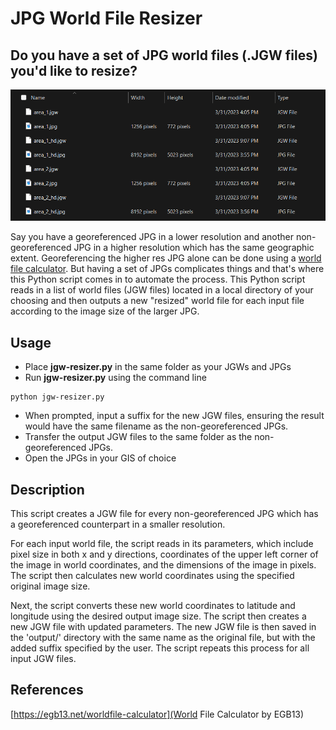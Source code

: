 # JPG World File Resizer

## Do you have a set of JPG world files (.JGW files) you'd like to resize?
![JGW Resizer](image.png)

Say you have a georeferenced JPG in a lower resolution and another non-georeferenced JPG in a higher resolution which has the same geographic extent. Georeferencing the higher res JPG alone can be done using a [world file calculator](https://egb13.net/worldfile-calculator). But having a set of JPGs complicates things and that's where this Python script comes in to automate the process. This Python script reads in a list of world files (JGW files) located in a local directory of your choosing and then outputs a new "resized" world file for each input file according to the image size of the larger JPG.

## Usage
- Place **jgw-resizer.py** in the same folder as your JGWs and JPGs
- Run **jgw-resizer.py** using the command line
```
python jgw-resizer.py
```
- When prompted, input a suffix for the new JGW files, ensuring the result would have the same filename as the non-georeferenced JPGs.
- Transfer the output JGW files to the same folder as the non-georeferenced JPGs.
- Open the JPGs in your GIS of choice

## Description

This script creates a JGW file for every non-georeferenced JPG which has a georeferenced counterpart in a smaller resolution.

For each input world file, the script reads in its parameters, which include pixel size in both x and y directions, coordinates of the upper left corner of the image in world coordinates, and the dimensions of the image in pixels. The script then calculates new world coordinates using the specified original image size.

Next, the script converts these new world coordinates to latitude and longitude using the desired output image size. The script then creates a new JGW file with updated parameters. The new JGW file is then saved in the 'output/' directory with the same name as the original file, but with the added suffix specified by the user. The script repeats this process for all input JGW files.

## References
[https://egb13.net/worldfile-calculator](World File Calculator by EGB13)